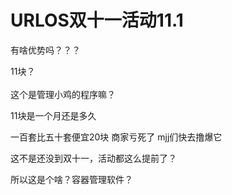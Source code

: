 # URLOS双十一活动11.1


有啥优势吗？？？

11块？<br />
<br />
这个是管理小鸡的程序嘛？

11块是一个月还是多久

一百套比五十套便宜20块 商家亏死了 mjj们快去撸爆它

这不是还没到双十一，活动都这么提前了？

所以这是个啥？容器管理软件？
